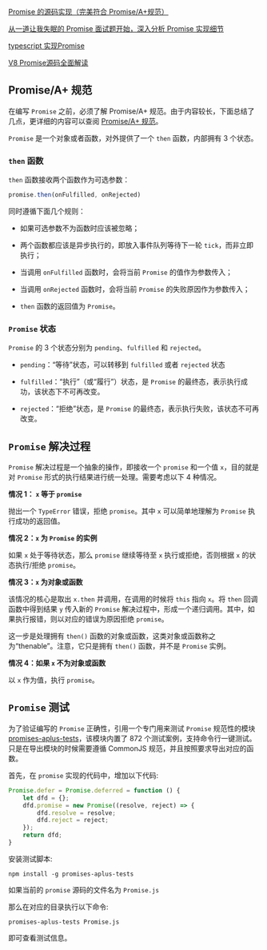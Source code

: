 [Promise 的源码实现（完美符合 Promise/A+规范）](https://juejin.cn/post/6844903796129136654)

[从一道让我失眠的 Promise 面试题开始，深入分析 Promise 实现细节](https://juejin.cn/post/6945319439772434469)

[typescript 实现Promise](https://juejin.cn/post/6891929868851347469)

[V8 Promise源码全面解读](https://juejin.cn/post/7055202073511460895)

## Promise/A+ 规范

在编写 `Promise` 之前，必须了解 Promise/A+ 规范。由于内容较长，下面总结了几点，更详细的内容可以查阅 [Promise/A+ 规范](https://promisesaplus.com/)。

`Promise` 是一个对象或者函数，对外提供了一个 `then` 函数，内部拥有 3 个状态。

### `then` 函数

`then` 函数接收两个函数作为可选参数：

```javaScript
promise.then(onFulfilled, onRejected)
```

同时遵循下面几个规则：

- 如果可选参数不为函数时应该被忽略；

- 两个函数都应该是异步执行的，即放入事件队列等待下一轮 `tick`，而非立即执行；

- 当调用 `onFulfilled` 函数时，会将当前 `Promise` 的值作为参数传入；

- 当调用 `onRejected` 函数时，会将当前 `Promise` 的失败原因作为参数传入；

- `then` 函数的返回值为 `Promise`。

### `Promise` 状态

`Promise` 的 3 个状态分别为 `pending`、`fulfilled` 和 `rejected`。

- `pending`：“等待”状态，可以转移到 `fulfilled` 或者 `rejected` 状态

- `fulfilled`：“执行”（或“履行”）状态，是 `Promise` 的最终态，表示执行成功，该状态下不可再改变。

- `rejected`：“拒绝”状态，是 `Promise` 的最终态，表示执行失败，该状态不可再改变。

## `Promise` 解决过程

`Promise` 解决过程是一个抽象的操作，即接收一个 `promise` 和一个值 `x`，目的就是对 `Promise` 形式的执行结果进行统一处理。需要考虑以下 4 种情况。

**情况 1： `x` 等于 `promise`**

抛出一个 `TypeError` 错误，拒绝 `promise`。其中 `x` 可以简单地理解为 `Promise` 执行成功的返回值。

**情况 2：`x` 为 `Promise` 的实例**

如果 `x` 处于等待状态，那么 `promise` 继续等待至 `x` 执行或拒绝，否则根据 `x` 的状态执行/拒绝 `promise`。

**情况 3：`x` 为对象或函数**

该情况的核心是取出 `x.then` 并调用，在调用的时候将 `this` 指向 `x`。将 `then` 回调函数中得到结果 `y` 传入新的 `Promise` 解决过程中，形成一个递归调用。其中，如果执行报错，则以对应的错误为原因拒绝 `promise`。

这一步是处理拥有 `then()` 函数的对象或函数，这类对象或函数称之为“thenable”。注意，它只是拥有 `then()` 函数，并不是 `Promise` 实例。

**情况 4：如果 `x` 不为对象或函数**

以 `x` 作为值，执行 `promise`。

## `Promise` 测试

为了验证编写的 `Promise` 正确性，引用一个专门用来测试 `Promise` 规范性的模块 [promises-aplus-tests](https://github.com/promises-aplus/promises-tests)，该模块内置了 872 个测试案例，支持命令行一键测试。只是在导出模块的时候需要遵循 CommonJS 规范，并且按照要求导出对应的函数。

首先，在 `promise` 实现的代码中，增加以下代码:

```javaScript
Promise.defer = Promise.deferred = function () {
    let dfd = {};
    dfd.promise = new Promise((resolve, reject) => {
        dfd.resolve = resolve;
        dfd.reject = reject;
    });
    return dfd;
}
```

安装测试脚本:

```shell
npm install -g promises-aplus-tests
```

如果当前的 `promise` 源码的文件名为 `Promise.js`

那么在对应的目录执行以下命令:

```shell
promises-aplus-tests Promise.js
```

即可查看测试信息。
